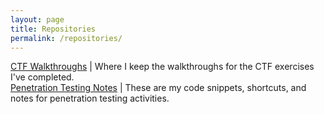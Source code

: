 ```yaml
---
layout: page
title: Repositories
permalink: /repositories/
---
```

[CTF Walkthroughs](https://github.com/cyberheisen/CTF_Walkthroughs) | 
Where I keep the walkthroughs for the CTF exercises I've completed.  
[Penetration Testing Notes](https://github.com/cyberheisen/Penetration-Testing-Notes) | These are my code snippets, shortcuts, and notes 
for penetration testing activities.

